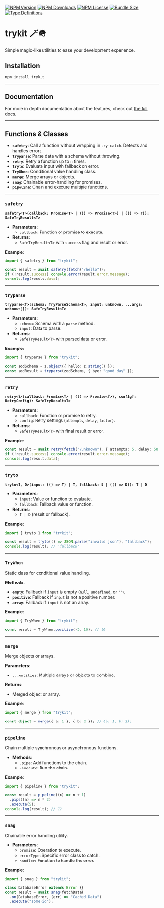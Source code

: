 [![NPM Version](https://img.shields.io/npm/v/trykit?style=flat-square?labelColor=black&color=navy)](https://npmjs.com/trykit/)
[![NPM Downloads](https://img.shields.io/npm/d18m/trykit?style=flat-square?labelColor=black&color=navy)](https://npmjs.com/trykit/)
[![NPM License](https://img.shields.io/npm/l/trykit?style=flat-square?labelColor=black&color=navy)](https://npmjs.com/trykit/)
[![Bundle Size](https://img.shields.io/bundlephobia/minzip/trykit?style=flat-square&labelColor=black&color=navy)](https://npmjs.com/trykit/)
[![Type Definitions](https://img.shields.io/npm/types/trykit?style=flat-square&labelColor=black&color=navy)](https://npmjs.com/trykit/)

# trykit 🪄🪖

Simple magic-like utilities to ease your development experience.

## Installation

```bash
npm install trykit
```

---

## Documentation

For more in depth documentation about the features, check out [the full docs](https://github.com/m10rten/trykit/tree/main/docs).

---

## Functions & Classes

- **`safetry`**: Call a function without wrapping in `try-catch`. Detects and handles errors.
- **`tryparse`**: Parse data with a schema without throwing.
- **`retry`**: Retry a function up to `n` times.
- **`tryto`**: Evaluate input with fallback on error.
- **`TryWhen`**: Conditional value handling class.
- **`merge`**: Merge arrays or objects.
- **`snag`**: Chainable error-handling for promises.
- **`pipeline`**: Chain and execute multiple functions.

---

### `safetry`

**`safetry<T>(callback: Promise<T> | (() => Promise<T>) | (() => T)): SafeTryResult<T>`**

- **Parameters**:
  - `callback`: Function or promise to execute.
- **Returns**:
  - `SafeTryResult<T>` with `success` flag and result or error.

**Example**:

```ts
import { safetry } from "trykit";

const result = await safetry(fetch("/hello"));
if (!result.success) console.error(result.error.message);
console.log(result.data);
```

---

### `tryparse`

**`tryparse<T>(schema: TryParseSchema<T>, input: unknown, ...args: unknown[]): SafeTryResult<T>`**

- **Parameters**:
  - `schema`: Schema with a `parse` method.
  - `input`: Data to parse.
- **Returns**:
  - `SafeTryResult<T>` with parsed data or error.

**Example**:

```ts
import { tryparse } from "trykit";

const zodSchema = z.object({ hello: z.string() });
const zodResult = tryparse(zodSchema, { bye: "good day" });
```

---

### `retry`

**`retry<T>(callback: Promise<T> | (() => Promise<T>), config?: RetryConfig): SafeTryResult<T>`**

- **Parameters**:
  - `callback`: Function or promise to retry.
  - `config`: Retry settings (`attempts`, `delay`, `factor`).
- **Returns**:
  - `SafeTryResult<T>` with final result or error.

**Example**:

```ts
const result = await retry(fetch("/unknown"), { attempts: 5, delay: 50 });
if (!result.success) console.error(result.error.message);
console.log(result.data);
```

---

### `tryto`

**`tryto<T, D>(input: (() => T) | T, fallback: D | (() => D)): T | D`**

- **Parameters**:
  - `input`: Value or function to evaluate.
  - `fallback`: Fallback value or function.
- **Returns**:
  - `T | D` (result or fallback).

**Example**:

```ts
import { tryto } from "trykit";

const result = tryto(() => JSON.parse("invalid json"), "fallback");
console.log(result); // 'fallback'
```

---

### `TryWhen`

Static class for conditional value handling.

**Methods**:

- **`empty`**: Fallback if `input` is empty (`null`, `undefined`, or `""`).
- **`positive`**: Fallback if `input` is not a positive number.
- **`array`**: Fallback if `input` is not an array.

**Example**:

```ts
import { TryWhen } from "trykit";

const result = TryWhen.positive(-5, 10); // 10
```

---

### `merge`

Merge objects or arrays.

**Parameters**:

- `...entities`: Multiple arrays or objects to combine.

**Returns**:

- Merged object or array.

**Example**:

```ts
import { merge } from "trykit";

const object = merge({ a: 1 }, { b: 2 }); // {a: 1, b: 2};
```

---

### `pipeline`

Chain multiple synchronous or asynchronous functions.

- **Methods**:
  - `.pipe`: Add functions to the chain.
  - `.execute`: Run the chain.

**Example**:

```ts
import { pipeline } from "trykit";

const result = pipeline((n) => n + 1)
  .pipe((n) => n * 2)
  .execute(5);
console.log(result); // 12
```

---

### `snag`

Chainable error handling utility.

- **Parameters**:
  - `promise`: Operation to execute.
  - `errorType`: Specific error class to catch.
  - `handler`: Function to handle the error.

**Example**:

```ts
import { snag } from "trykit";

class DatabaseError extends Error {}
const result = await snag(fetchData)
  .on(DatabaseError, (err) => "Cached Data")
  .execute("some-id");
```
